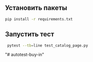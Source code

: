 ## Установить пакеты
```sh
pip install -r requirements.txt
```
## Запустить тест

```sh
 pytest --tb=line test_catalog_page.py
```
"# autotest-buy-in" 

